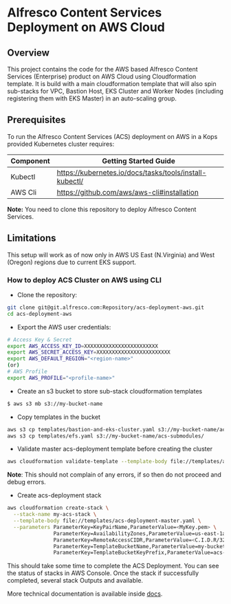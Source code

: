 # Alfresco Content Services Deployment on AWS Cloud

## Overview

This project contains the code for the AWS based Alfresco Content Services (Enterprise) product on AWS Cloud using Cloudformation template.  It is build with a main cloudformation template that will also spin sub-stacks for VPC, Bastion Host, EKS Cluster and Worker Nodes (including registering them with EKS Master) in an auto-scaling group.

## Prerequisites

To run the Alfresco Content Services (ACS) deployment on AWS in a Kops provided Kubernetes cluster requires:

| Component   | Getting Started Guide |
| ------------| --------------------- |
| Kubectl     | https://kubernetes.io/docs/tasks/tools/install-kubectl/ |
| AWS Cli     | https://github.com/aws/aws-cli#installation |
**Note:** You need to clone this repository to deploy Alfresco Content Services.

## Limitations

This setup will work as of now only in AWS US East (N.Virginia) and West (Oregon) regions due to current EKS support.

### How to deploy ACS Cluster on AWS using CLI

* Clone the repository:
```bash
git clone git@git.alfresco.com:Repository/acs-deployment-aws.git
cd acs-deployment-aws
```

* Export the AWS user credentials:
```bash
# Access Key & Secret
export AWS_ACCESS_KEY_ID=XXXXXXXXXXXXXXXXXXXXXXXX
export AWS_SECRET_ACCESS_KEY=XXXXXXXXXXXXXXXXXXXXXXXX
export AWS_DEFAULT_REGION="<region-name>"
(or)
# AWS Profile
export AWS_PROFILE="<profile-name>"
```

* Create an s3 bucket to store sub-stack cloudformation templates
```bash
$ aws s3 mb s3://my-bucket-name
``` 

* Copy templates in the bucket
```bash
aws s3 cp templates/bastion-and-eks-cluster.yaml s3://my-bucket-name/acs-submodules/
aws s3 cp templates/efs.yaml s3://my-bucket-name/acs-submodules/
```

* Validate master acs-deployment template before creating the cluster
```bash
aws cloudformation validate-template --template-body file://templates/acs-deployment-master.yaml
```
**Note**: This should not complain of any errors, if so then do not proceed and debug errors.

* Create acs-deployment stack
```bash
aws cloudformation create-stack \
  --stack-name my-acs-stack \
  --template-body file://templates/acs-deployment-master.yaml \
  --parameters ParameterKey=KeyPairName,ParameterValue=<MyKey.pem> \
               ParameterKey=AvailabilityZones,ParameterValue=us-east-1a\\,us-east-1b \
               ParameterKey=RemoteAccessCIDR,ParameterValue=<C.I.D.R/32> \
               ParameterKey=TemplateBucketName,ParameterValue=my-bucket-name \
               ParameterKey=TemplateBucketKeyPrefix,ParameterValue=acs-submodules             
```

This should take some time to complete the ACS Deployment.  You can see the status of stacks in AWS Console.  Once the stack if successfully completed, several stack Outputs and available.

More technical documentation is available inside [docs](docs/).